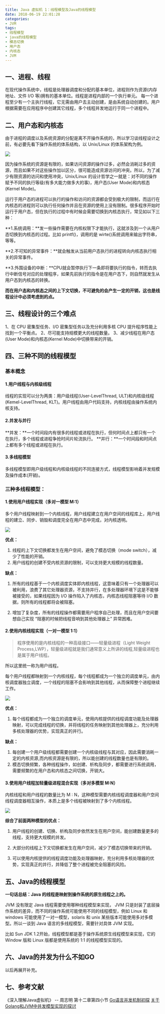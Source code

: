 ```yaml
---
title: Java 虚拟机 1：线程模型及Java的线程模型
date: 2018-06-19 22:01:28
categories:
- JVM
tags:
- 线程模型
- java的线程模型
- 模态切换
- 用户态
- 内核态
- JVM
---
```





## 一、进程、线程

在现代操作系统中，线程是处理器调度和分配的基本单位，进程则作为资源(内存地址、文件 I/O 等)拥有的基本单位。线程是进程内部的一个执行单元。 每一个进程至少有一个主执行线程，它无需由用户去主动创建，是由系统自动创建的。用户根据需要在应用程序中创建其它线程，多个线程并发地运行于同一个进程中。

<!--more-->
## 二、用户态和内核态

由于进程的调度以及系统资源的分配是离不开操作系统的，所以学习谈线程设计之前，有必要先看下操作系统的体系结构，以 Unix/Linux 的体系架构为例。

![](/images/2018061901.png)


因为操作系统的资源是有限的，如果访问资源的操作过多，必然会消耗过多的资源，而且如果不对这些操作加以区分，很可能造成资源访问的冲突。所以，为了减少有限资源的访问和使用冲突，Unix/Linux 的设计哲学之一就是：对不同的操作赋予不同的执行等级(有多大能力做多大的事)，用户态(User Mode)和内核态(Kernel Mode)。

运行于用户态的进程可以执行的操作和访问的资源都会受到极大的限制，而运行在内核态的进程则可以执行任何操作并且在资源的使用上没有限制。很多程序开始时运行于用户态，但在执行的过程中有时候会需要切换到内核态执行，常见如以下三种：

**1.系统调用：**发一些操作需要在内核权限下才能执行，这就涉及到一个从用户态切换到内核态的过程。比如 printf()，调用的是 wirte()系统调用来输出字符串，等等。

**2.不可知的异常事件：**就会触发从当前用户态执行的进程转向内核态执行相关的异常事件。

**3.外围设备的中断：**CPU就会暂停执行下一条即将要执行的指令，转而去执行中断信号对应的处理程序，如果先前执行的指令是在用户态下，则自然就发生从用户态到内核态的转换。

**而在用户态和内核态之间的上下文切换，不可避免的会产生一定的开销，这也是线程设计中必须考虑到的点。**


## 三、线程设计的三个难点
1、在 CPU 密集型任务、I/O 密集型任务以及充分利用多核 CPU 提升程序性能上找到一个平衡点。
2、尽可能支持规模更大的线程数量。
3、减少线程在用户态(User Mode)和内核态(Kernel Mode)中切换带来的开销。

## 四、三种不同的线程模型

### 基本概念

#### 1.用户线程与内核级线程
线程的实现可以分为两类：用户级线程(User-LevelThread, ULT)和内核级线程(Kemel-LevelThread, KLT)。用户线程由用户代码支持，内核线程由操作系统内核支持。

#### 2.并发与并行
**并发：**一个时间段内有很多的线程或进程在执行，但何时间点上都只有一个在执行，多个线程或进程争抢时间片轮流执行。
**并行：**一个时间段和时间点上都有多个线程或进程在执行。


#### 3.多线程模型
多线程模型即用户级线程和内核级线程的不同连接方式，线程模型影响着并发规模及操作成本(开销)。


### 三种多线程模型：

#### 1.使用用户线程实现（多对一模型 M:1）

多个用户线程映射到一个内核线程，用户线程建立在用户空间的线程库上，用户线程的建立、同步、销毁和调度完全在用户态中完成，对内核透明。

![](/images/2018061902.png)

**优点：**
1) 线程的上下文切换都发生在用户空间，避免了模态切换（mode switch），减少了性能的开销。
2) 用户线程的创建不受内核资源的限制，可以支持更大规模的线程数量。

**缺点：**
1) 所有的线程基于一个内核调度实体即内核线程，这意味着只有一个处理器可以被利用，浪费了其它处理器资源，不支持并行，在多处理器环境下这是不能够被接受的，如果线程因为 I/O 操作陷入了内核态，内核态线程阻塞等待 I/O 数据，则所有的线程都将会被阻塞。

2) 增加了复杂度，所有的线程操作都需要用户程序自己处理，而且在用户空间要想自己实现 “阻塞的时候把线程音响到其他处理器上” 异常困难。


#### 2.使用内核线程实现（一对一模型 1:1）

>程序使用的是内核线程的一种高级接口——轻量级进程（Light Weight Process,LWP），轻量级进程就是我们通常意义上所讲的线程,轻量级进程也是属于用户线程。

所以这里统一称为用户线程。

每个用户线程都映射到一个内核线程，每个线程都成为一个独立的调度单元，由内核调度器独立调度，一个线程的阻塞不会影响到其他线程，从而保障整个进程继续工作。

![](/images/2018061903.png)

**优点：**
1) 每个线程都成为一个独立的调度单元，使用内核提供的线程调度功能及处理器映射，可以完成线程的切换，并将线程的任务映射到其他处理器上，充分利用多核处理器的优势，实现真正的并行。

**缺点：**
1) 每创建一个用户级线程都需要创建一个内核级线程与其对应，因此需要消耗一定的内核资源,而内核资源是有限的，所以能创建的线程数量也是有限的。
2) 模态切换频繁，各种线程操作，如创建、析构及同步，都需要进行系统调用，需要频繁的在用户态和内核态之间切换，开销大。


#### 3.使用用户线程加轻量级进程混合实现（多对多模型 M:N）

内核线程和用户线程的数量比为 M : N，这种模型需要内核线程调度器和用户空间线程调度器相互操作，本质上是多个线程被映射到了多个内核线程。

![](/images/2018061904.png)

**综合了前面两种模型的优点：**
1) 用户线程的创建、切换、析构及同步依然发生在用户空间，能创建数量更多的线程，支持更大规模的并发。

2) 大部分的线程上下文切换都发生在用户空间，减少了模态切换带来的开销。

3) 可以使用内核提供的线程调度功能及处理器映射，充分利用多核处理器的优势，实现真正的并行，并降低了整个进程被完全阻塞的风险。


## 五、Java的线程模型


**一句话总结：Java 的线程是映射到操作系统的原生线程之上的。**

JVM 没有限定 Java 线程需要使用哪种线程模型来实现， JVM 只是封装了底层操作系统的差异，而不同的操作系统可能使用不同的线程模型，例如 Linux 和 windows 可能使用了一对一模型，solaris 和 unix 某些版本可能使用多对多模型。所以一谈到 Java 语言的多线程模型，需要针对具体 JVM 实现。

比如 Sun JDK 1.2开始，线程模型都是基于操作系统原生线程模型来实现，它的 Window 版和 Linux 版都是使用系统的 1:1 的线程模型实现的。


## 六、Java的并发为什么不如GO
以后再展开补充。



## 七、参考文献

《深入理解Java虚拟机》 -- 周志明   第十二章第四小节 
 [Go语言并发机制初探](https://www.cnblogs.com/binyue/p/6555730.html)
 [关于Golang和JVM中并发模型实现的探讨](https://www.itency.com/topic/show.do?id=338701)
   



